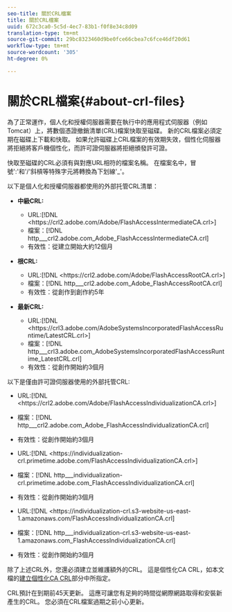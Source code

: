 ```yaml
---
seo-title: 關於CRL檔案
title: 關於CRL檔案
uuid: 672c3ca0-5c5d-4ec7-83b1-f0f8e34c8d09
translation-type: tm+mt
source-git-commit: 29bc8323460d9be0fce66cbea7c6fce46df20d61
workflow-type: tm+mt
source-wordcount: '305'
ht-degree: 0%

---
```



# 關於CRL檔案{#about-crl-files}

為了正常運作，個人化和授權伺服器需要在執行中的應用程式伺服器（例如Tomcat）上，將數個憑證撤銷清單(CRL)檔案快取至磁碟。 新的CRL檔案必須定期在磁碟上下載和快取。 如果允許磁碟上CRL檔案的有效期失效，個性化伺服器將拒絕將客戶機個性化，而許可證伺服器將拒絕頒發許可證。

快取至磁碟的CRL必須有與對應URL相符的檔案名稱。 在檔案名中，冒號&#39;:&#39;和&#39;/&#39;斜槓等特殊字元將轉換為下划線&#39;_&#39;。

以下是個人化和授權伺服器都使用的外部托管CRL清單：

* **中級CRL:**

   * URL:[!DNL <ht<span></span>tps://crl2.adobe.com/Adobe/FlashAccessIntermediateCA.crl>]
   * 檔案：[!DNL http___crl2.adobe.com_Adobe_FlashAccessIntermediateCA.crl]
   * 有效性：從建立開始大約12個月

* **根CRL:**

   * URL:[!DNL <ht<span></span>tps://crl2.adobe.com/Adobe/FlashAccessRootCA.crl>]
   * 檔案：[!DNL http___crl2.adobe.com_Adobe_FlashAccessRootCA.crl]
   * 有效性：從創作到創作約5年

* **最新CRL:**

   * URL:[!DNL <ht<span></span>tps://crl3.adobe.com/AdobeSystemsIncorporatedFlashAccessRuntime/LatestCRL.crl>]
   * 檔案：[!DNL http___crl3.adobe.com_AdobeSystemsIncorporatedFlashAccessRuntime_LatestCRL.crl]
   * 有效性：從創作開始約3個月

以下是僅由許可證伺服器使用的外部托管CRL:

* URL:[!DNL <ht<span></span>tps://crl2.adobe.com/Adobe/FlashAccessIndividualizationCA.crl>]
* 檔案：[!DNL http___crl2.adobe.com_Adobe_FlashAccessIndividualizationCA.crl]
* 有效性：從創作開始約3個月

* URL:[!DNL <ht<span></span>tps://individualization-crl.primetime.adobe.com/FlashAccessIndividualizationCA.crl>]
* 檔案：[!DNL http___individualization-crl.primetime.adobe.com_FlashAccessIndividualizationCA.crl]
* 有效性：從創作開始約3個月

* URL:[!DNL <ht<span></span>tps://individualization-crl.s3-website-us-east-1.amazonaws.com/FlashAccessIndividualizationCA.crl]
* 檔案：[!DNL http___individualization-crl.s3-website-us-east-1.amazonaws.com_FlashAccessIndividualizationCA.crl]
* 有效性：從創作開始約3個月

除了上述CRL外，您還必須建立並維護額外的CRL。 這是個性化CA CRL，如本文檔的[建立個性化CA CRL](../../../on-premises-i15n-server/server-configuration-section/server-properties/create-i15n-ca-crl.md)部分中所指定。

CRL預計在到期前45天更新。 這應可讓您有足夠的時間從網際網路取得和安裝新產生的CRL。 您必須在CRL檔案過期之前小心更新。
